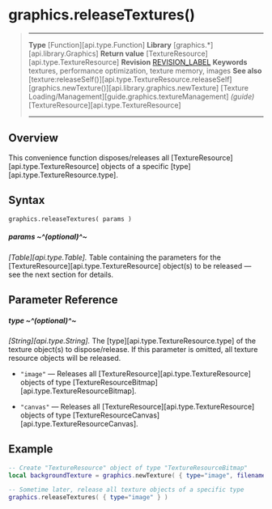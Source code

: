 
# graphics.releaseTextures()

> --------------------- ------------------------------------------------------------------------------------------
> __Type__              [Function][api.type.Function]
> __Library__           [graphics.*][api.library.Graphics]
> __Return value__      [TextureResource][api.type.TextureResource]
> __Revision__          [REVISION_LABEL](REVISION_URL)
> __Keywords__          textures, performance optimization, texture memory, images
> __See also__          [texture:releaseSelf()][api.type.TextureResource.releaseSelf]
>						[graphics.newTexture()][api.library.graphics.newTexture]
>						[Texture Loading/Management][guide.graphics.textureManagement] _(guide)_
>						[TextureResource][api.type.TextureResource]
> --------------------- ------------------------------------------------------------------------------------------


## Overview

This convenience function disposes/releases all [TextureResource][api.type.TextureResource] objects of a specific [type][api.type.TextureResource.type].


## Syntax

	graphics.releaseTextures( params )

##### params ~^(optional)^~
_[Table][api.type.Table]._ Table containing the parameters for the [TextureResource][api.type.TextureResource] object(s) to be released — see the next section for details.


## Parameter Reference

##### type ~^(optional)^~

_[String][api.type.String]._ The [type][api.type.TextureResource.type] of the texture object(s) to dispose/release. If this parameter is omitted, all texture resource objects will be released.

* `"image"` &mdash; Releases all [TextureResource][api.type.TextureResource] objects of type [TextureResourceBitmap][api.type.TextureResourceBitmap].

* `"canvas"` &mdash; Releases all [TextureResource][api.type.TextureResource] objects of type [TextureResourceCanvas][api.type.TextureResourceCanvas].


## Example

``````lua
-- Create "TextureResource" object of type "TextureResourceBitmap"
local backgroundTexture = graphics.newTexture( { type="image", filename="background.png" } )

-- Sometime later, release all texture objects of a specific type
graphics.releaseTextures( { type="image" } )
``````
